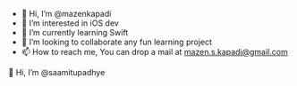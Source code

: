 - 👋 Hi, I’m @mazenkapadi
- 👀 I’m interested in iOS dev
- 🌱 I’m currently learning Swift
- 💞️ I’m looking to collaborate any fun learning project
- 📫 How to reach me, You can drop a mail at mazen.s.kapadi@gmail.com 

👋 Hi, I’m @saamitupadhye
